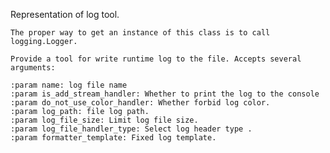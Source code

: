 Representation of log tool.

    The proper way to get an instance of this class is to call
    logging.Logger.

    Provide a tool for write runtime log to the file. Accepts several
    arguments:

    :param name: log file name
    :param is_add_stream_handler: Whether to print the log to the console
    :param do_not_use_color_handler: Whether forbid log color.
    :param log_path: file log path.
    :param log_file_size: Limit log file size.
    :param log_file_handler_type: Select log header type .
    :param formatter_template: Fixed log template.
    
